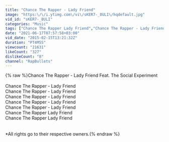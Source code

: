 ```yaml
---
title: "Chance The Rapper - Lady Friend"
image: "https:\/\/i.ytimg.com\/vi\/sKER7-_8ULI\/hqdefault.jpg"
vid_id: "sKER7-_8ULI"
categories: "Music"
tags: ["Chance The Rapper Lady Friend","Chance The Rapper - Lady Friend Feat. The Social Experiment","Chance The Rapper"]
date: "2021-06-17T07:57:58+03:00"
vid_date: "2015-02-15T13:21:32Z"
duration: "PT4M5S"
viewcount: "21631"
likeCount: "327"
dislikeCount: "8"
channel: "RapBullets"
---
```

{% raw %}Chance The Rapper - Lady Friend Feat. The Social Experiment<br /><br />Chance The Rapper - Lady Friend<br />Chance The Rapper - Lady Friend<br />Chance The Rapper - Lady Friend<br />Chance The Rapper - Lady Friend<br />Chance The Rapper - Lady Friend<br />Chance The Rapper Lady Friend<br />Chance The Rapper Lady Friend<br /><br /><br />*All rights go to their respective owners.{% endraw %}
